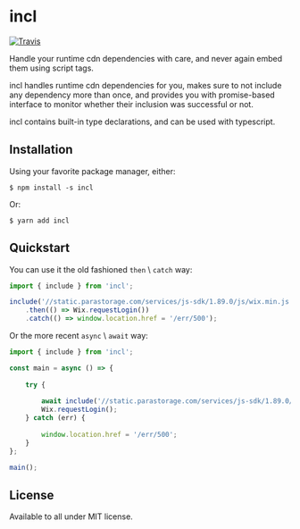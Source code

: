incl
====

[![Travis](https://img.shields.io/travis/illberoy/incl?style=flat-square)](https://travis-ci.org/illberoy/incl)

Handle your runtime cdn dependencies with care, and never again embed them using script tags.

incl handles runtime cdn dependencies for you, makes sure to not include any dependency more than once, and provides you with promise-based interface to monitor whether their inclusion was successful or not.

incl contains built-in type declarations, and can be used with typescript.


## Installation
Using your favorite package manager, either:

`$ npm install -s incl`

Or:

`$ yarn add incl`


## Quickstart
You can use it the old fashioned `then` \ `catch` way:

```javascript
import { include } from 'incl';

include('//static.parastorage.com/services/js-sdk/1.89.0/js/wix.min.js')
	.then(() => Wix.requestLogin())
	.catch(() => window.location.href = '/err/500');
```
	
Or the more recent `async` \ `await` way:

```javascript
import { include } from 'incl';

const main = async () => {
	
	try {
	
		await include('//static.parastorage.com/services/js-sdk/1.89.0/js/wix.min.js');
		Wix.requestLogin();
	} catch (err) {
	
		window.location.href = '/err/500';
	}
};

main();
```


## License
Available to all under MIT license.